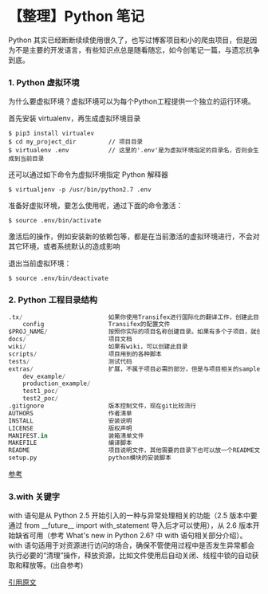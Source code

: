 # 【整理】Python 笔记

Python 其实已经断断续续使用很久了，也写过博客项目和小的爬虫项目，但是因为不是主要的开发语言，有些知识点总是随看随忘，如今创笔记一篇，与遗忘抗争到底。

### 1. Python 虚拟环境

为什么要虚拟环境？虚拟环境可以为每个Python工程提供一个独立的运行环境。

首先安装 virtualenv，再生成虚拟环境目录

``` Shell
$ pip3 install virtualev    
$ cd my_project_dir         // 项目目录
$ virtualenv .env           // 这里的'.env'是为虚拟环境指定的目录名，否则会生成到当前目录
```

还可以通过如下命令为虚拟环境指定 Python 解释器

``` Shell
$ virtualjenv -p /usr/bin/python2.7 .env
```

准备好虚拟环境，要怎么使用呢，通过下面的命令激活：

``` Shell
$ source .env/bin/activate
```
激活后的操作，例如安装新的依赖包等，都是在当前激活的虚拟环境进行，不会对其它环境，或者系统默认的造成影响

退出当前虚拟环境：

``` Shell
$ source .env/bin/deactivate
```




### 2. Python 工程目录结构

``` Python
.tx/                        如果你使用Transifex进行国际化的翻译工作，创建此目录
    config                  Transifex的配置文件
$PROJ_NAME/                 按照你实际的项目名称创建目录。如果有多个子项目，就创建多个目录
docs/                       项目文档
wiki/                       如果有wiki，可以创建此目录
scripts/                    项目用到的各种脚本
tests/                      测试代码
extras/                     扩展，不属于项目必需的部分，但是与项目相关的sample、poc等，下面给出4个例子：
    dev_example/
    production_example/
    test1_poc/
    test2_poc/
.gitignore                  版本控制文件，现在git比较流行
AUTHORS                     作者清单
INSTALL                     安装说明
LICENSE                     版权声明
MANIFEST.in                 装箱清单文件
MAKEFILE                    编译脚本
README                      项目说明文件，其他需要的目录下也可以放一个README文件，说明该目录的内容
setup.py                    python模块的安装脚本
```

[参考](http://www.cnblogs.com/holbrook/archive/2012/02/24/2366386.html)

### 3.with 关键字

with 语句是从 Python 2.5 开始引入的一种与异常处理相关的功能（2.5 版本中要通过 from \_\_future__ import with_statement 导入后才可以使用），从 2.6 版本开始缺省可用（参考 What's new in Python 2.6? 中 with 语句相关部分介绍）。with 语句适用于对资源进行访问的场合，确保不管使用过程中是否发生异常都会执行必要的“清理”操作，释放资源，比如文件使用后自动关闭、线程中锁的自动获取和释放等。(出自参考)

[引用原文](https://www.ibm.com/developerworks/cn/opensource/os-cn-pythonwith/)
